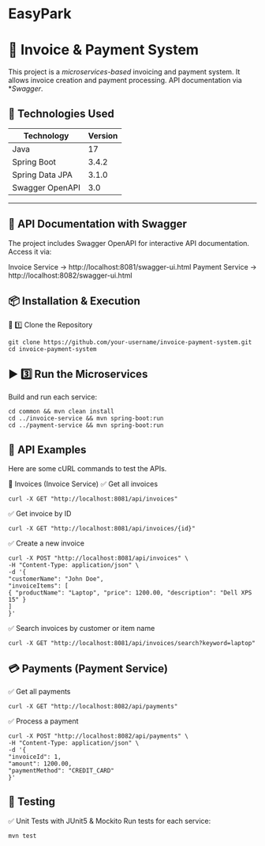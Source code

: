 # EasyPark

# 🧾 Invoice & Payment System

This project is a *microservices-based* invoicing and payment system. It allows invoice creation and payment processing. API documentation via **Swagger*.

## 🚀 Technologies Used

| Technology        | Version |
|------------------|---------|
| Java            | 17      |
| Spring Boot     | 3.4.2   |
| Spring Data JPA | 3.1.0   |
| Swagger OpenAPI | 3.0     |

---

## 📌 API Documentation with Swagger
The project includes Swagger OpenAPI for interactive API documentation.
Access it via:

Invoice Service → http://localhost:8081/swagger-ui.html
Payment Service → http://localhost:8082/swagger-ui.html

## 📦 Installation & Execution
🔧 1️⃣ Clone the Repository
```
git clone https://github.com/your-username/invoice-payment-system.git
cd invoice-payment-system
```

## ▶️ 3️⃣ Run the Microservices
Build and run each service:

```
cd common && mvn clean install
cd ../invoice-service && mvn spring-boot:run
cd ../payment-service && mvn spring-boot:run
```
## 🎯 API Examples
Here are some cURL commands to test the APIs.

📄 Invoices (Invoice Service)
✅ Get all invoices

```
curl -X GET "http://localhost:8081/api/invoices"
```

✅ Get invoice by ID

```
curl -X GET "http://localhost:8081/api/invoices/{id}"
```

✅ Create a new invoice

```
curl -X POST "http://localhost:8081/api/invoices" \
-H "Content-Type: application/json" \
-d '{
"customerName": "John Doe",
"invoiceItems": [
{ "productName": "Laptop", "price": 1200.00, "description": "Dell XPS 15" }
]
}'
```
✅ Search invoices by customer or item name

```
curl -X GET "http://localhost:8081/api/invoices/search?keyword=laptop"
```

## 💳 Payments (Payment Service)
✅ Get all payments
```
curl -X GET "http://localhost:8082/api/payments"
```

✅ Process a payment
```
curl -X POST "http://localhost:8082/api/payments" \
-H "Content-Type: application/json" \
-d '{
"invoiceId": 1,
"amount": 1200.00,
"paymentMethod": "CREDIT_CARD"
}'
```

## 📌 Testing
✅ Unit Tests with JUnit5 & Mockito
Run tests for each service:
```
mvn test
```


